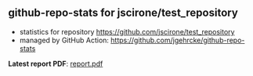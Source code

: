 ## github-repo-stats for jscirone/test_repository

- statistics for repository https://github.com/jscirone/test_repository
- managed by GitHub Action: https://github.com/jgehrcke/github-repo-stats

**Latest report PDF**: [report.pdf](https://github.com/jscirone/test_repository/raw/main/jscirone/test_repository/latest-report/report.pdf)

